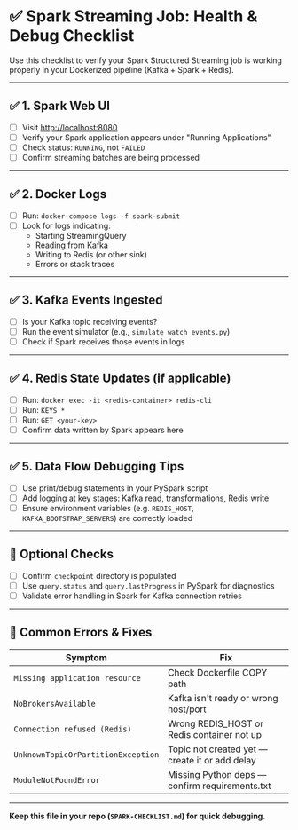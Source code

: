 # ✅ Spark Streaming Job: Health & Debug Checklist

Use this checklist to verify your Spark Structured Streaming job is working properly in your Dockerized pipeline (Kafka + Spark + Redis).

---

## ✅ 1. Spark Web UI
- [ ] Visit [http://localhost:8080](http://localhost:8080)
- [ ] Verify your Spark application appears under "Running Applications"
- [ ] Check status: `RUNNING`, not `FAILED`
- [ ] Confirm streaming batches are being processed

---

## ✅ 2. Docker Logs
- [ ] Run: `docker-compose logs -f spark-submit`
- [ ] Look for logs indicating:
  - Starting StreamingQuery
  - Reading from Kafka
  - Writing to Redis (or other sink)
  - Errors or stack traces

---

## ✅ 3. Kafka Events Ingested
- [ ] Is your Kafka topic receiving events?
- [ ] Run the event simulator (e.g., `simulate_watch_events.py`)
- [ ] Check if Spark receives those events in logs

---

## ✅ 4. Redis State Updates (if applicable)
- [ ] Run: `docker exec -it <redis-container> redis-cli`
- [ ] Run: `KEYS *`
- [ ] Run: `GET <your-key>`
- [ ] Confirm data written by Spark appears here

---

## ✅ 5. Data Flow Debugging Tips
- [ ] Use print/debug statements in your PySpark script
- [ ] Add logging at key stages: Kafka read, transformations, Redis write
- [ ] Ensure environment variables (e.g. `REDIS_HOST`, `KAFKA_BOOTSTRAP_SERVERS`) are correctly loaded

---

## 🧪 Optional Checks
- [ ] Confirm `checkpoint` directory is populated
- [ ] Use `query.status` and `query.lastProgress` in PySpark for diagnostics
- [ ] Validate error handling in Spark for Kafka connection retries

---

## 🛑 Common Errors & Fixes
| Symptom | Fix |
|--------|-----|
| `Missing application resource` | Check Dockerfile COPY path |
| `NoBrokersAvailable` | Kafka isn't ready or wrong host/port |
| `Connection refused (Redis)` | Wrong REDIS_HOST or Redis container not up |
| `UnknownTopicOrPartitionException` | Topic not created yet — create it or add delay |
| `ModuleNotFoundError` | Missing Python deps — confirm requirements.txt |

---

**Keep this file in your repo (`SPARK-CHECKLIST.md`) for quick debugging.**